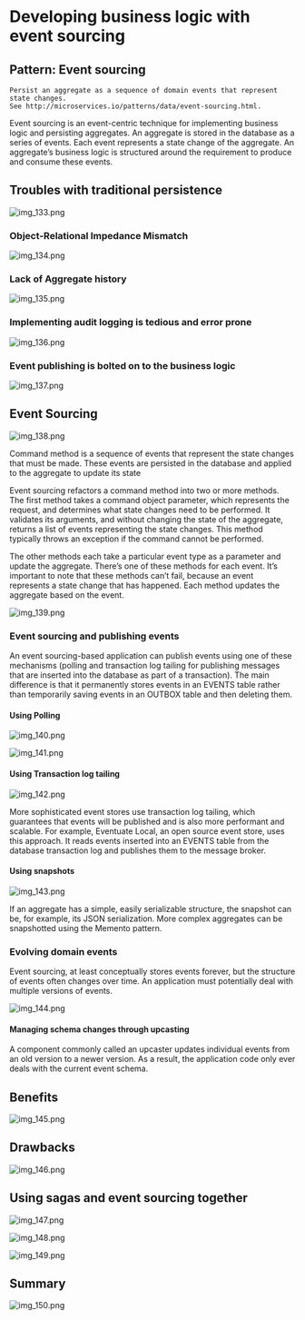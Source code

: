 # Developing business logic with event sourcing

## Pattern: Event sourcing

    Persist an aggregate as a sequence of domain events that represent state changes.
    See http://microservices.io/patterns/data/event-sourcing.html.

Event sourcing is an event-centric technique for implementing business logic and persisting aggregates. An aggregate is
stored in the database as a series of events. Each event represents a state change of the aggregate. An aggregate’s
business logic is structured around the requirement to produce and consume these events.

## Troubles with traditional persistence

![img_133.png](img_133.png)

### Object-Relational Impedance Mismatch

![img_134.png](img_134.png)

### Lack of Aggregate history

![img_135.png](img_135.png)

### Implementing audit logging is tedious and error prone

![img_136.png](img_136.png)

### Event publishing is bolted on to the business logic

![img_137.png](img_137.png)

## Event Sourcing

![img_138.png](img_138.png)

Command method is a sequence of events that represent the state changes that must be made. These events are persisted in
the database and applied to the aggregate to update its state

Event sourcing refactors a command method into two or more methods. The first method takes a command object parameter,
which represents the request, and determines what state changes need to be performed. It validates its arguments, and
without changing the state of the aggregate, returns a list of events representing the state changes. This method
typically throws an exception if the command cannot be performed.

The other methods each take a particular event type as a parameter and update the aggregate. There’s one of these
methods for each event. It’s important to note that these methods can’t fail, because an event represents a state change
that has happened. Each method updates the aggregate based on the event.

![img_139.png](img_139.png)

### Event sourcing and publishing events

An event sourcing-based application can publish events using one of these mechanisms (polling and transaction log
tailing for publishing messages that are inserted into the database as part of a transaction). The main difference is
that it permanently stores events in an EVENTS table rather than temporarily saving events in an OUTBOX table and then
deleting them.

#### Using Polling

![img_140.png](img_140.png)

![img_141.png](img_141.png)

#### Using Transaction log tailing

![img_142.png](img_142.png)

More sophisticated event stores use transaction log tailing, which guarantees that events will be published and is also
more performant and scalable. For example, Eventuate Local, an open source event store, uses this approach. It reads
events inserted into an EVENTS table from the database transaction log and publishes them to the message broker.

#### Using snapshots

![img_143.png](img_143.png)

If an aggregate has a simple, easily serializable structure, the snapshot can be, for example, its JSON serialization.
More complex aggregates can be snapshotted using the Memento pattern.

### Evolving domain events

Event sourcing, at least conceptually stores events forever, but the structure of events often changes over time. An
application must potentially deal with multiple versions of events.

![img_144.png](img_144.png)

#### Managing schema changes through upcasting

A component commonly called an upcaster updates individual events from an old version to a newer version. As a result,
the application code only ever deals with the current event schema.

## Benefits

![img_145.png](img_145.png)

## Drawbacks

![img_146.png](img_146.png)

## Using sagas and event sourcing together

![img_147.png](img_147.png)

![img_148.png](img_148.png)

![img_149.png](img_149.png)

## Summary

![img_150.png](img_150.png)



